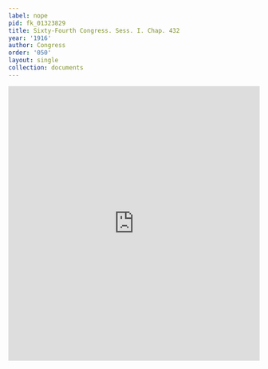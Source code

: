 ```yaml
---
label: nope
pid: fk_01323829
title: Sixty-Fourth Congress. Sess. I. Chap. 432
year: '1916'
author: Congress
order: '050'
layout: single
collection: documents
---
```

<iframe src="https://northwestern.app.box.com/embed/s/5ngqpe0qpqda0phlxq3gi1k0fhvbms8e?sortColumn=date&view=list" width="100%" height="550" frameborder="0" allowfullscreen webkitallowfullscreen msallowfullscreen></iframe>
